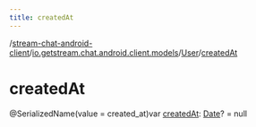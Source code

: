 ```yaml
---
title: createdAt
---
```

/[stream-chat-android-client](../../index.md)/[io.getstream.chat.android.client.models](../index.md)/[User](index.md)/[createdAt](createdAt.md)  
  
  
  
# createdAt  
@SerializedName(value = created_at)var [createdAt](createdAt.md): [Date](https://developer.android.com/reference/kotlin/java/util/Date.html)? = null
